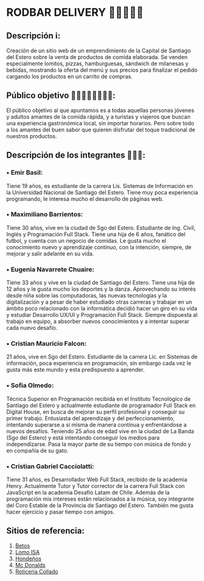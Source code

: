 # RODBAR DELIVERY 🍔🍟🍕🥪🥤

## Descripción ℹ️:

<p>Creación de un sitio web de un emprendimiento de la Capital de Santiago del Estero sobre la venta de productos de comida elaborada. Se venden especialmente lomitos, pizzas, hamburguesas, sándwich de milanesas y bebidas, mostrando la oferta del menú y sus precios para finalizar el pedido cargando los productos en un carrito de compras.</p>

## Público objetivo 👨🏻‍👩🏻‍👦🏻‍👧🏻:

<p>El público objetivo al que apuntamos es a todas aquellas personas jóvenes y adultos amantes de la comida rápida, y a turistas y viajeros que buscan una experiencia gastronómica local, sin importar horarios. 
Pero sobre todo a los amantes del buen sabor que quieren disfrutar del toque tradicional de nuestros productos.</p>

## Descripción de los integrantes 👨🏻‍💻:

<h3><b>• Emir Basil:</b></h3> <p>Tiene 19 años, es estudiante de la carrera Lis. Sistemas de Información en la Universidad Nacional de Santiago del Estero. Tiene muy poca experiencia programando, le interesa mucho el desarrollo de páginas web.</p>

<h3><b>• Maximiliano Barrientos:</b></h3> <p>Tiene 30 años, vive en la ciudad de Sgo del Estero. Estudiante de Ing. Civil, Inglés y Programación Full Stack. Tiene una hija de 6 años, fanático del futbol, y cuenta con un negocio de comidas.  Le gusta mucho el conocimiento nuevo y aprendizaje continuo, con la intención, siempre, de mejorar y salir adelante en su vida.</p>

<h3><b>• Eugenia Navarrete Chuaire:</b></h3> <p>Tiene 33 años y vive en la ciudad de Santiago del Estero. Tiene una hija de 12 años y le gusta mucho los deportes y la danza. Aprovechando su interés desde niña sobre las computadoras, las nuevas tecnologías y la digitalización y a pesar de haber estudiado otras carreras y trabajar en un ámbito poco relacionado con la informática decidió hacer un giro en su vida y estudiar Desarrollo UX/UI y Programación Full Stack. Siempre dispuesta al trabajo en equipo, a absorber nuevos conocimientos y a intentar superar cada nuevo desafío.</p>

<h3><b>• Cristian Mauricio Falcon:</b></h3> <p>21 años, vive en Sgo del Estero. Estudiante de la carrera Lic. en Sistemas de información, poca experiencia en programación, sin embargo cada vez le gusta más este mundo y esta predispuesto a aprender.</p>

<h3><b>• Sofia Olmedo:</b></h3> <p>Técnica Superior en Programación recibida en el Instituto Tecnológico de Santiago del Estero y actualmente estudiante de programador Full Stack en Digital House, en busca de mejorar su perfil profesional y conseguir su primer trabajo. Entusiasta del aprendizaje y del perfeccionamiento, intentando superarse a sí misma de manera continua y enfrentándose a nuevos desafíos. Teniendo 25 años de edad vive en la ciudad de La Banda (Sgo del Estero) y está intentando conseguir los medios para independizarse. Pasa la mayor parte de su tiempo con música de fondo y en compañía de su gato.</p>

<h3><b>• Cristian Gabriel Cacciolatti:</b></h3> <p>Tiene 31 años, es Desarrollador Web Full Stack, recibido de la academia Henry. Actualmente Tutor y Tutor corrector de la carrera Full Stack con JavaScript en la academia Desafío Latam de Chile. Además de la programación mis intereses están relacionados a la música, soy integrante del Coro Estable de la Provincia de Santiago del Estero. También me gusta hacer ejercicio y pasar tiempo con amigos.</p>

## Sitios de referencia:

<ol>
  <li><a href="https://betos.com.ar/">Betos</a></li>
  <li><a href="https://tiendachat.net/lomoisa?fbclid=PAAaa1duC6OUp4DrJLOIyC528dPYFjdmY1ooUiy6EfwezF4bjdemPI2XmbCXA">Lomo ISA</a></li>
  <li><a href="https://www.xn--hondeos-8za.com.ar/">Hondeños</a></li>
  <li><a href="https://www.mcdonalds.com.ar/">Mc Donalds</a></li>
  <li><a href="https://www.rotiseria-collado.com/">Roticeria Collado</a></li>
</ol>






